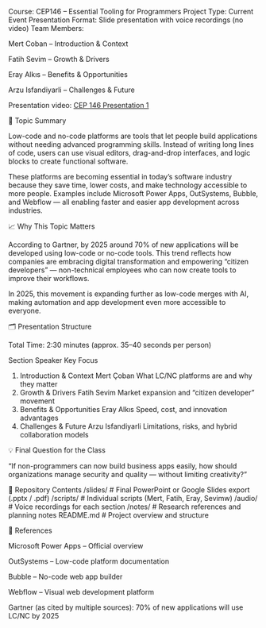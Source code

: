 
Course: CEP146 – Essential Tooling for Programmers
Project Type: Current Event Presentation
Format: Slide presentation with voice recordings (no video)
Team Members:

Mert Coban – Introduction & Context

Fatih Sevim – Growth & Drivers

Eray Alkıs  – Benefits & Opportunities

Arzu Isfandiyarli – Challenges & Future

Presentation video: [CEP 146 Presentation 1](https://youtu.be/0rm9StCHrvk?si=5NVa3djwH0v-J-1D)

🧠 Topic Summary

Low-code and no-code platforms are tools that let people build applications without needing advanced programming skills.
Instead of writing long lines of code, users can use visual editors, drag-and-drop interfaces, and logic blocks to create functional software.

These platforms are becoming essential in today’s software industry because they save time, lower costs, and make technology accessible to more people.
Examples include Microsoft Power Apps, OutSystems, Bubble, and Webflow — all enabling faster and easier app development across industries.

📈 Why This Topic Matters

According to Gartner, by 2025 around 70% of new applications will be developed using low-code or no-code tools.
This trend reflects how companies are embracing digital transformation and empowering “citizen developers” — non-technical employees who can now create tools to improve their workflows.

In 2025, this movement is expanding further as low-code merges with AI, making automation and app development even more accessible to everyone.

🗂️ Presentation Structure

Total Time: 2:30 minutes (approx. 35–40 seconds per person)

Section	Speaker	Key Focus
1. Introduction & Context	Mert Çoban	What LC/NC platforms are and why they matter
2. Growth & Drivers	Fatih Sevim	Market expansion and “citizen developer” movement
3. Benefits & Opportunities	Eray Alkıs	Speed, cost, and innovation advantages
4. Challenges & Future	Arzu Isfandiyarli	Limitations, risks, and hybrid collaboration models

💡 Final Question for the Class

“If non-programmers can now build business apps easily, how should organizations manage security and quality — without limiting creativity?”

📁 Repository Contents
/slides/              # Final PowerPoint or Google Slides export (.pptx / .pdf)
/scripts/             # Individual scripts (Mert, Fatih, Eray, Sevimw)
/audio/               # Voice recordings for each section
/notes/               # Research references and planning notes
README.md             # Project overview and structure

🔗 References

Microsoft Power Apps – Official overview

OutSystems – Low-code platform documentation

Bubble – No-code web app builder

Webflow – Visual web development platform

Gartner (as cited by multiple sources): 70% of new applications will use LC/NC by 2025


